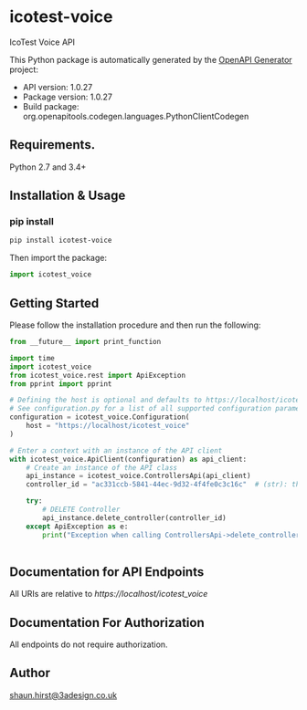 # icotest-voice
IcoTest Voice API

This Python package is automatically generated by the [OpenAPI Generator](https://openapi-generator.tech) project:

- API version: 1.0.27
- Package version: 1.0.27
- Build package: org.openapitools.codegen.languages.PythonClientCodegen

## Requirements.

Python 2.7 and 3.4+

## Installation & Usage
### pip install

```bash
pip install icotest-voice
```

Then import the package:
```python
import icotest_voice
```

## Getting Started

Please follow the installation procedure and then run the following:

```python
from __future__ import print_function

import time
import icotest_voice
from icotest_voice.rest import ApiException
from pprint import pprint

# Defining the host is optional and defaults to https://localhost/icotest_voice
# See configuration.py for a list of all supported configuration parameters.
configuration = icotest_voice.Configuration(
    host = "https://localhost/icotest_voice"
)

# Enter a context with an instance of the API client
with icotest_voice.ApiClient(configuration) as api_client:
    # Create an instance of the API class
    api_instance = icotest_voice.ControllersApi(api_client)
    controller_id = "ac331ccb-5841-44ec-9d32-4f4fe0c3c16c"  # (str): the unique id of the controller

    try:
        # DELETE Controller
        api_instance.delete_controller(controller_id)
    except ApiException as e:
        print("Exception when calling ControllersApi->delete_controller: %s\n" % e)
    
```

## Documentation for API Endpoints

All URIs are relative to *https://localhost/icotest_voice*

## Documentation For Authorization

All endpoints do not require authorization.

## Author

shaun.hirst@3adesign.co.uk


